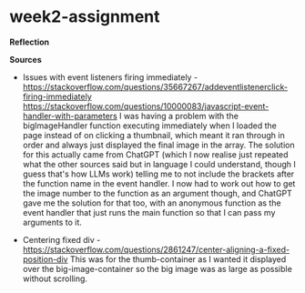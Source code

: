 # week2-assignment

**Reflection**

**Sources**

- Issues with event listeners firing immediately - https://stackoverflow.com/questions/35667267/addeventlistenerclick-firing-immediately https://stackoverflow.com/questions/10000083/javascript-event-handler-with-parameters
  I was having a problem with the bigImageHandler function executing immediately when I loaded the page instead of on clicking a thumbnail, which meant it ran through in order and always just displayed the final image in the array. The solution for this actually came from ChatGPT (which I now realise just repeated what the other sources said but in language I could understand, though I guess that's how LLMs work) telling me to not include the brackets after the function name in the event handler. I now had to work out how to get the image number to the function as an argument though, and ChatGPT gave me the solution for that too, with an anonymous function as the event handler that just runs the main function so that I can pass my arguments to it.

- Centering fixed div - https://stackoverflow.com/questions/2861247/center-aligning-a-fixed-position-div
  This was for the thumb-container as I wanted it displayed over the big-image-container so the big image was as large as possible without scrolling.

